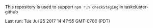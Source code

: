This repository is used to support `npm run checkStaging` in taskcluster-github

Last run: Tue Jul 25 2017 14:47:55 GMT-0700 (PDT)
